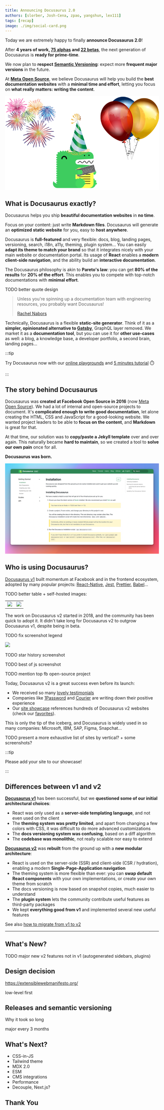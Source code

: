 ```yaml
---
title: Announcing Docusaurus 2.0
authors: [slorber, Josh-Cena, zpao, yangshun, lex111]
tags: [recap]
image: ./img/social-card.png
---
```


Today we are extremely happy to finally **announce Docusaurus 2.0**!

After **4 years of work, [75 alphas](https://github.com/facebook/docusaurus/releases/tag/v2.0.0-alpha.75) and [22 betas](https://github.com/facebook/docusaurus/releases/tag/v2.0.0-beta.22)**, the next generation of Docusaurus is **ready for prime-time**.

We now plan to **respect [Semantic Versioning](https://semver.org/)**: expect more **frequent major versions** in the future.

At [**Meta Open Source**](https://opensource.fb.com/), we believe Docusaurus will help you build the **best documentation websites** with a **minimal time and effort**, letting you focus on **what really matters: writing the content**.

![social-card image](./img/social-card.png)

<!--truncate-->

## What is Docusaurus exactly?

Docusaurus helps you ship **beautiful documentation websites** in **no time**.

Focus on your content: just write **Markdown files**. Docusaurus will generate an **optimized static website** for you, easy to **host anywhere**.

Docusaurus is **full-featured** and very flexible: docs, blog, landing pages, versioning, search, i18n, a11y, theming, plugin system... You can easily **adapt its theme to match your brand** so that it integrates nicely with your main website or documentation portal. Its usage of **React** enables a **modern client-side navigation**, and the ability build an **interactive documentation**.

The Docusaurus philosophy is akin to **Pareto's law**: you can get **80% of the results** for **20% of the effort**. This enables you to compete with top-notch documentations with **minimal effort**.

TODO better quote design

> Unless you're spinning up a documentation team with engineering resources, you probably want Docusaurus!
>
> [Rachel Nabors](https://twitter.com/rachelnabors/status/1452697991039660038)

Technically, Docusaurus is a flexible **static-site generator**. Think of it as a **simpler, opinionated alternative to [Gatsby](https://www.gatsbyjs.com/)**, GraphQL layer removed. We market it as a **documentation tool**, but you can use it for **other use-cases** as well: a blog, a knowledge base, a developer portfolio, a second brain, landing pages...

:::tip

Try Docusaurus now with our [online playgrounds](docs/playground) and [5 minutes tutorial](https://tutorial.docusaurus.io/) ⏱️

:::

## The story behind Docusaurus

Docusaurus was **created at Facebook Open Source in 2016** (now [Meta Open Source](https://opensource.fb.com/)). We had a lot of internal and open-source projects to document. It's **complicated enough to write good documentation**, let alone creating the HTML, CSS and JavaScript for a good-looking website. We wanted project leaders to be able to **focus on the content**, and **Markdown** is great for that.

At that time, our solution was to **copy/paste a Jekyll template** over and over again. This naturally became **hard to maintain**, so we created a tool to **solve our own pain** once for all.

**Docusaurus was born.**

![image docusaurus was born](./img/docusaurus-was-born.png)

## Who is using Docusaurus?

[Docusaurus v1](http://v1.docusaurus.io/) built momentum at Facebook and in the frontend ecosystem, adopted by many popular projects: [React-Native](https://archive.reactnative.dev/), [Jest](https://archive.jestjs.io/), [Prettier](https://prettier.io/), [Babel](https://babeljs.io/)...

TODO better table + self-hosted images:

<table>
  <tr>
    <td>
<img src="https://lh3.googleusercontent.com/6YzonSinOWYnOtwb8wFAnG9cHpF84WWOnbV1jEaGXDK6caCRzqonOe3XhozVNzbDa7QIN8RonNytTk31Tw3cgcQzzdke4jqtf6ALylu9yyVSVha03FNrJK74dH7qyZORYoxgt1UImKoj75EPr6LfiNs" />
</td>
    <td>
<img src="https://lh6.googleusercontent.com/mXh70kOCNK83Vc24Urb6ByAEE3GMUhZp7QYwVjvteEfsH0P6C7OQrfIiLCUP8PwvGvWmfMV8zC6n4T2gF42x-pwsq3bNeUu5-32uyfmaqciDwx-w-VssO6ooWF20Ufr6Ms68Y5ShMCgVKRs3ZDufPJw" />
</td>
  </tr>
</table>

The work on Docusaurus v2 started in 2018, and the community has been quick to adopt it. It didn't take long for Docusaurus v2 to outgrow Docusaurus v1, despite being in beta.

TODO fix screenshot legend

![](https://user-images.githubusercontent.com/749374/180272299-f6b14b9b-532d-4af6-957b-548f2c370430.png)

TODO star history screenshot

TODO best of js screenshot

TODO mention top fb open-source project

Today, Docusaurus v2 is a great success even before its launch:

- We received so many [lovely testimonials](https://twitter.com/sebastienlorber/timelines/1392048416872706049)
- Companies like [1Password](https://blog.1password.com/docusaurus-documentation-framework/) and [Courier](https://www.courier.com/blog/how-we-built-our-documentation/) are writing down their positive experience
- Our [site showcase](/showcase) references hundreds of Docusaurus v2 websites (check our [favorites](/showcase?tags=favorite)).

This is only the tip of the iceberg, and Docusaurus is widely used in so many companies: Microsoft, IBM, SAP, Figma, Snapchat...

TODO present a more exhaustive list of sites by vertical? + some screenshots?

:::tip

Please add your site to our showcase!

:::

## Differences between v1 and v2

[**Docusaurus v1**](http://v1.docusaurus.io/) has been successful, but we **questioned some of our initial architectural choices**:

- React was only used as a **server-side templating language**, and not even used on the client
- The **theming system was pretty limited**, and apart from changing a few colors with CSS, it was difficult to do more advanced customizations
- The **docs versioning system was confusing**, based on a diff algorithm
- The **codebase was monolithic**, not really scalable nor easy to extend

[**Docusaurus v2**](https://docusaurus.io/) was **rebuilt** from the ground up with a **new modular architecture**:

- React is used on the server-side (SSR) and client-side (CSR / hydration), enabling a modern **Single-Page-Application navigation**
- The theming system is more flexible than ever: you can **swap default React components** with your own implementations, or create your own theme from scratch
- The docs versioning is now based on snapshot copies, much easier to understand
- The **plugin system** lets the community contribute useful features as third-party packages
- We kept **everything good from v1** and implemented several new useful features

See also [how to migrate from v1 to v2](https://docusaurus.io/docs/migration)

---

## What's New?

TODO major new v2 features not in v1 (autogenerated sidebars, plugins)

## Design decision

https://extensiblewebmanifesto.org/

low-level first

## Releases and semantic versioning

Why it took so long

major every 3 months

## What's Next?

- CSS-in-JS
- Tailwind theme
- MDX 2.0
- ESM
- CMS integrations
- Performance
- Decouple, Next.js?

## Thank You
